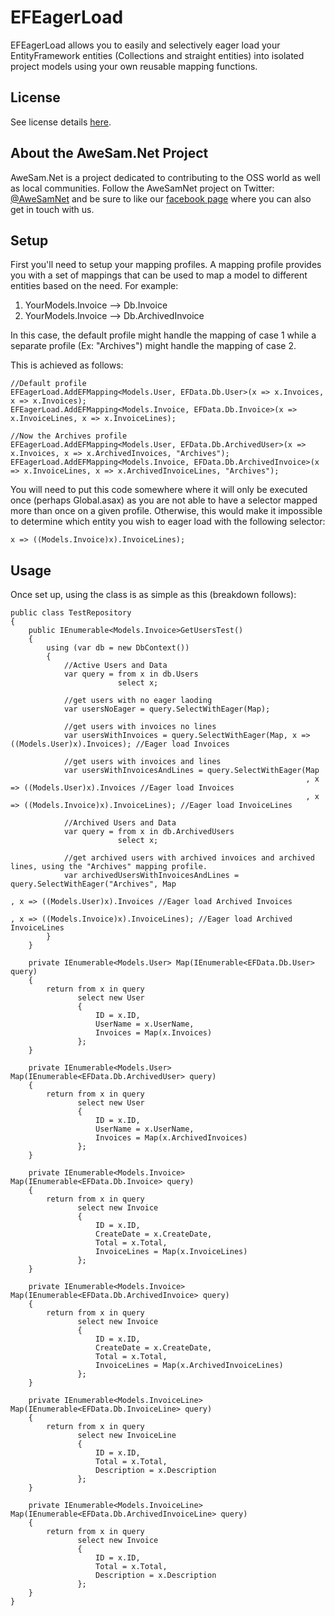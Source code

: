 EFEagerLoad
===========

EFEagerLoad allows you to easily and selectively eager load your EntityFramework entities (Collections and straight entities) into isolated project models using your own reusable mapping functions. 

## License
See license details [here](/LICENSE.MD).

## About the AweSam.Net Project

AweSam.Net is a project dedicated to contributing to the OSS world as well as local communities. 
Follow the AweSamNet project on Twitter: [@AweSamNet](https://twitter.com/AweSamNet) and be sure to like our [facebook page](http://facebook.com/AweSamNet) where you can also get in touch with us.

## Setup

First you'll need to setup your mapping profiles.  A mapping profile provides you with a set of mappings that can be used to map a model to different entities based on the need. For example:

1. YourModels.Invoice --> Db.Invoice
2. YourModels.Invoice --> Db.ArchivedInvoice

In this case, the default profile might handle the mapping of case 1 while a separate profile (Ex: "Archives") might handle the mapping of case 2.

This is achieved as follows:

    //Default profile
    EFEagerLoad.AddEFMapping<Models.User, EFData.Db.User>(x => x.Invoices, x => x.Invoices);
    EFEagerLoad.AddEFMapping<Models.Invoice, EFData.Db.Invoice>(x => x.InvoiceLines, x => x.InvoiceLines);
	
	//Now the Archives profile
    EFEagerLoad.AddEFMapping<Models.User, EFData.Db.ArchivedUser>(x => x.Invoices, x => x.ArchivedInvoices, "Archives");
    EFEagerLoad.AddEFMapping<Models.Invoice, EFData.Db.ArchivedInvoice>(x => x.InvoiceLines, x => x.ArchivedInvoiceLines, "Archives");

You will need to put this code somewhere where it will only be executed once (perhaps Global.asax) as you are not able to have a selector mapped more than once on a given profile.  Otherwise, this would make it impossible to determine which entity you wish to eager load with the following selector:

    x => ((Models.Invoice)x).InvoiceLines);
    
## Usage

Once set up, using the class is as simple as this (breakdown follows):

    public class TestRepository
    {
        public IEnumerable<Models.Invoice>GetUsersTest()
        {
            using (var db = new DbContext())
			{
                //Active Users and Data
                var query = from x in db.Users
                            select x;
            
                //get users with no eager laoding
                var usersNoEager = query.SelectWithEager(Map);
                                
                //get users with invoices no lines
                var usersWithInvoices = query.SelectWithEager(Map, x => ((Models.User)x).Invoices); //Eager load Invoices
                
                //get users with invoices and lines
                var usersWithInvoicesAndLines = query.SelectWithEager(Map
                                                                      , x => ((Models.User)x).Invoices //Eager load Invoices
                                                                      , x => ((Models.Invoice)x).InvoiceLines); //Eager load InvoiceLines
                
                //Archived Users and Data
                var query = from x in db.ArchivedUsers
                            select x;
            
                //get archived users with archived invoices and archived lines, using the "Archives" mapping profile.
                var archivedUsersWithInvoicesAndLines = query.SelectWithEager("Archives", Map
                                                                              , x => ((Models.User)x).Invoices //Eager load Archived Invoices
                                                                              , x => ((Models.Invoice)x).InvoiceLines); //Eager load Archived InvoiceLines
            }
        }

        private IEnumerable<Models.User> Map(IEnumerable<EFData.Db.User> query)
        {
            return from x in query
                   select new User
                   {
                       ID = x.ID,
					   UserName = x.UserName,
					   Invoices = Map(x.Invoices)
                   };
        }

        private IEnumerable<Models.User> Map(IEnumerable<EFData.Db.ArchivedUser> query)
        {
            return from x in query
                   select new User
                   {
                       ID = x.ID,
					   UserName = x.UserName,
                       Invoices = Map(x.ArchivedInvoices)
                   };
        }

        private IEnumerable<Models.Invoice> Map(IEnumerable<EFData.Db.Invoice> query)
        {
            return from x in query
                   select new Invoice
                   {
                       ID = x.ID,
                       CreateDate = x.CreateDate,
                       Total = x.Total,
                       InvoiceLines = Map(x.InvoiceLines)
                   };
        }

        private IEnumerable<Models.Invoice> Map(IEnumerable<EFData.Db.ArchivedInvoice> query)
        {
            return from x in query
                   select new Invoice
                   {
                       ID = x.ID,
                       CreateDate = x.CreateDate,
                       Total = x.Total,
                       InvoiceLines = Map(x.ArchivedInvoiceLines)
                   };
        }

        private IEnumerable<Models.InvoiceLine> Map(IEnumerable<EFData.Db.InvoiceLine> query)
        {
            return from x in query
                   select new InvoiceLine
                   {
                       ID = x.ID,
                       Total = x.Total,
                       Description = x.Description
                   };
        }
        
        private IEnumerable<Models.InvoiceLine> Map(IEnumerable<EFData.Db.ArchivedInvoiceLine> query)
        {
            return from x in query
                   select new Invoice
                   {
                       ID = x.ID,
                       Total = x.Total,
                       Description = x.Description
                   };
        }
    }

